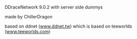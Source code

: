 DDraceNetwork 9.0.2 with server side dummys

made by ChillerDragon

based on ddnet (www.ddnet.tw)
which is based on teeworlds (www.teeworlds.com)